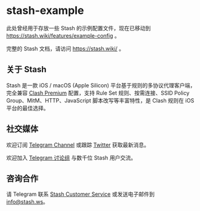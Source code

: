 # stash-example

此处曾经用于存放一些 Stash 的示例配置文件，现在已移动到 https://stash.wiki/features/example-config 。

完整的 Stash 文档，请访问 https://stash.wiki/ 。

## 关于 Stash

Stash 是一款 iOS / macOS (Apple Silicon) 平台基于规则的多协议代理客户端，完全兼容 [Clash Premium](https://github.com/Dreamacro/clash/wiki/configuration) 配置，支持 Rule Set 规则、按需连接、SSID Policy Group、MitM、HTTP、JavaScript 脚本改写等丰富特性，是 Clash 规则在 iOS 平台的最佳选择。

## 社交媒体

欢迎订阅 [Telegram Channel](https://t.me/RnNc2RaV8x0wMzQ0) 或跟踪 [Twitter](https://twitter.com/StashNetwork) 获取最新消息。

欢迎加入 [Telegram 讨论组](https://t.me/stashnetworks) 与数千位 Stash 用户交流。

## 咨询合作

请 Telegram 联系 [Stash Customer Service](https://t.me/viannalau) 或发送电子邮件到 [info@stash.ws](mailto://info@stash.ws)。
